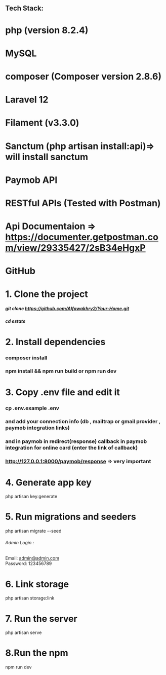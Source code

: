 ## Tech Stack:
# php (version 8.2.4)
# MySQL 
# composer (Composer version 2.8.6)
# Laravel 12 
# Filament (v3.3.0)
# Sanctum (php artisan install:api)=> will install sanctum
# Paymob API 
# RESTful APIs (Tested with Postman)
# Api Documentaion => https://documenter.getpostman.com/view/29335427/2sB34eHgxP
# GitHub 

# 1. Clone the project
##### git clone https://github.com/Alfawakhry2/Your-Home.git
##### cd estate

# 2. Install dependencies
### composer install
### npm install && npm run build or npm run dev 

# 3. Copy .env file and edit it
### cp .env.example .env
### and add your connection info (db , mailtrap or gmail provider , paymob integration links)
### and in paymob in redirect(response) callback in paymob integration for online card (enter the link of callback)
### http://127.0.0.1:8000/paymob/response => very important

# 4. Generate app key
php artisan key:generate

# 5. Run migrations and seeders 
php artisan migrate --seed
###### Admin Login : 
Email: admin@admin.com  
Password: 123456789  

# 6. Link storage 
php artisan storage:link

# 7. Run the server
php artisan serve

# 8.Run the npm 
npm run dev


